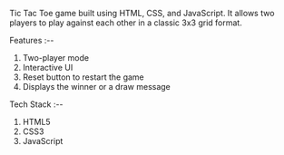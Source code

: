 Tic Tac Toe game built using HTML, CSS, and JavaScript. It allows two players to play against each other in a classic 3x3 grid format.

Features :--
1. Two-player mode
2. Interactive UI
3. Reset button to restart the game
4. Displays the winner or a draw message

Tech Stack :--
1. HTML5
2. CSS3
3. JavaScript
